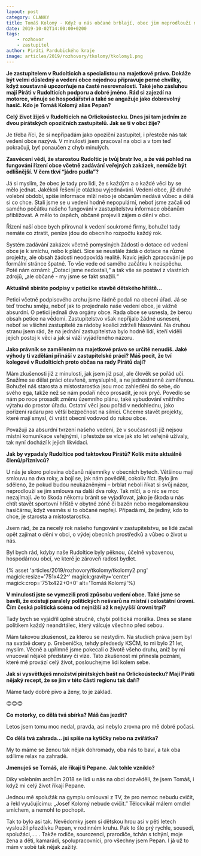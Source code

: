 ```yaml
---
layout: post
category: CLANKY
title: Tomáš Kolomý - Když u nás občané brblají, obec jim neprodlouží nájem v bytě
date: 2019-10-02T14:00:00+0200
tags: 
    - rozhovor
    - zastupitel
author: Piráti Pardubického kraje
image: articles/2019/rozhovory/tkolomy/tkolomy1.png
---
```


**Je zastupitelem v Rudolticích a specialistou na majetkové právo. Dokáže být velmi důsledný a vedení obce nejednou připravuje perné chvilky, když soustavně upozorňuje na časté nesrovnalosti. Také jeho zásluhou mají Piráti v Rudolticích podporu a dobré jméno. Rád si zajezdí na motorce, věnuje se hospodářství a také se angažuje jako dobrovolný hasič. Kdo je Tomáš Kolomý alias Pepan?**

**Celý život žiješ v Rudolticích na Orlickoústecku. Dnes jsi tam jedním ze dvou pirátských opozičních zastupitelů. Jak se ti v obci žije?**

Je třeba říci, že si nepřipadám jako opoziční zastupitel, i přestože nás tak vedení obce nazývá. V minulosti jsem pracoval na obci a v tom teď pokračuji, byť ponaučen z chyb minulých.

**Zasvěcení vědí, že starostou Rudoltic je tvůj bratr Ivo, a že váš pohled na fungování řízení obce včetně zadávání veřejných zakázek, nemůže být odlišnější. V čem tkví “jádro pudla”?**

Já si myslím, že obec je tady pro lidi, že s každým a o každé věci by se mělo jednat. Jakékoli řešení je otázkou vyjednávání. Vedení obce, již druhé volební období, spíše informace mlží nebo je občanům nedává vůbec a dělá si co chce. Stali jsme se u vedení hodně nepopulární, neboť jsme začali od samého počátku našeho fungování v zastupitelstvu informace občanům přibližovat. A mělo to úspěch, občané projevili zájem o dění v obci.

Řízení naší obce bych přirovnal k vedení soukromé firmy, bohužel tady nemáte co ztratit, peníze jdou do obecního rozpočtu každý rok.

Systém zadávání zakázek včetně pomyslných žádostí o dotace od vedení obce je k smíchu, nebo k pláči. Sice se neustále žádá o dotace na různé projekty, ale obsah žádosti neodpovídá realitě. Navíc jejich zpracování je po formální stránce špatné. To vše vede od samého začátku k neúspěchu. Poté nám oznámí: „Dotaci jsme nedostali,“ a tak vše se postaví z vlastních zdrojů, „ale občané - my jsme se fakt snažili.“

**Aktuálně sbíráte podpisy v petici ke stavbě dětského hřiště…**

Petici včetně podpisového archu jsme řádně podali na obecní úřad. Já se teď trochu směju, neboť jak to projednalo naše vedení obce, je vážně absurdní. O petici jednali dva orgány obce. Rada obce se usnesla, že berou obsah petice na vědomí. Zastupitelstvo však nepřijalo žádné usnesení, neboť se všichni zastupitelé za rádoby koalici zdrželi hlasování. Na druhou stranu jsem rád, že na jednání zastupitelstva bylo hodně lidí, kteří viděli jejich postoj k věci a jak si váží vyjádřeného názoru.

**Jako právník se zaměřením na majetkové právo se určitě nenudíš. Jaké výhody ti vzdělání přináší v zastupitelské práci? Máš pocit, že tví kolegové v Rudolticích proto občas na rady Pirátů dají?**

Mám zkušenosti již z minulosti, jak jsem již psal, ale člověk se pořád učí. Snažíme se dělat práci otevřeně, smysluplně, a ne jednostranně zaměřenou. Bohužel náš starosta a místostarostka jsou moc zahleděni do sebe, do svého ega, takže než se nám podaří něco prosadit, je rok pryč. Povedlo se nám po roce prosadit změnu územního plánu, také vybudování vnitřního výtahu do prostor úřadu. Ostatní věci jsou pořád v nedohlednu, jako pořízení radaru pro větší bezpečnost na silnici. Chceme stavět projekty, které mají smysl, či vrátit obecní vodovod do rukou obce.

Považuji za absurdní tvrzení našeho vedení, že v současnosti již nejsou místní komunikace veřejnými, i přestože se více jak sto let veřejně užívaly, tak nyní dochází k jejich likvidaci.

**Jak by vypadaly Rudoltice pod taktovkou Pirátů? Kolik máte aktuálně členů/příznivců?**

U nás je skoro polovina občanů nájemníky v obecních bytech. Většinou mají smlouvu na dva roky, a bojí se, jak nám pověděli, cokoliv říct. Bylo jim sděleno, že pokud budou neukázněnými – brblat neboli říkat si svůj názor, neprodlouží se jim smlouva na další dva roky. Tak mlčí, a o nic se moc nezajímají. Je to škoda někomu bránit se vyjadřovat, jako je škoda u nás chtít stavět sportovní hřiště v obytné zóně či bazén nebo megalomanskou hasičárnu, když vesměs si to občané nepřejí. Připadá mi, že jediný, kdo to chce, je starosta a místostarostka.

Jsem rád, že za necelý rok našeho fungování v zastupitelstvu, se lidé začali opět zajímat o dění v obci, o výdej obecních prostředků a vůbec o život u nás.

Byl bych rád, kdyby naše Rudoltice byly pěknou, účelně vybavenou, hospodárnou obcí, ve které je zároveň radost bydlet.

{% asset 'articles/2019/rozhovory/tkolomy/tkolomy2.png' magick:resize='751x422^' 
magick:gravity='center' magick:crop='751x422+0+0' alt='Tomáš Kolomý'%}

**V minulosti jste se vymezili proti způsobu vedení obce. Také jsme se bavili, že existují paralely politických nešvarů na místní i celostátní úrovni. Čím česká politická scéna od nejnižší až k nejvyšší úrovni trpí?**

Tady bych se vyjádřil úplně stručně, chybí politická morálka. Dnes se stane politikem každý neandrtálec, který válcuje všechno před sebou.

Mám takovou zkušenost, za kterou se nestydím. Na studiích práva jsem byl na svatbě dcery p. Grebeníčka, tehdy předsedy KSČM, to mi bylo 21 let, myslím. Věcně a upřímně jsme pokecali o životě všeho druhu, aniž by mi vnucoval nějaké představy či vize. Tato zkušenost mi přinesla poznání, které mě provází celý život, poslouchejme lidi kolem sebe.

**Jak si vysvětluješ množství pirátských bašt na Orlickoústecku? Mají Piráti nějaký recept, že se jim v této části regionu tak daří?**

Máme tady dobré pivo a ženy, to je základ.

😊😊😊

**Co motorky, co dělá tvá sbírka? Máš čas jezdit?**

Letos jsem tomu moc nedal, pravda, asi nebylo zrovna pro mě dobré počasí.

**Co dělá tvá zahrada... jsi spíše na kytičky nebo na zvířátka?**

My to máme se ženou tak nějak dohromady, oba nás to baví, a tak oba sdílíme relax na zahradě.

**Jmenuješ se Tomáš, ale říkají ti Pepane. Jak tohle vzniklo?**

Díky volebním archům 2018 se lidi u nás na obci dozvěděli, že jsem Tomáš, i když mi celý život říkají Pepane.

Jednou mě spolužák na gymplu omlouval z TV, že pro nemoc nebudu cvičit, a řekl vyučujícímu: „Josef Kolomý nebude cvičit.” Tělocvikář málem omdlel smíchem, a nemohl to pochopit.

Tak to bylo asi tak. Nevědomky jsem si dětskou hrou asi v pěti letech vysloužil přezdívku Pepan, v rodinném kruhu. Pak to šlo prý rychle, sousedi, spolužáci,…. . Takže rodiče, sourozenci, prarodiče, tchán s tchýní, moje žena a děti, kamarádi, spolupracovníci, pro všechny jsem Pepan. I já už to mám v sobě tak nějak zažitý.
